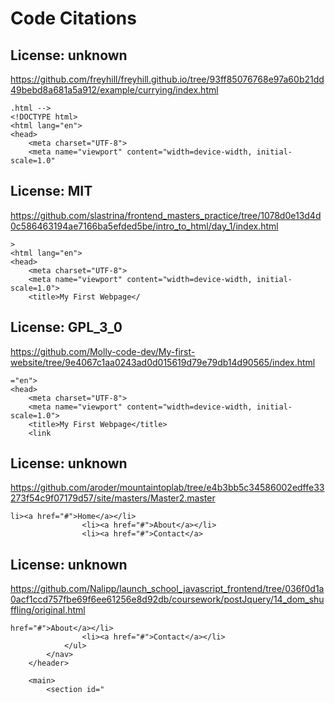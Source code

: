 # Code Citations

## License: unknown
https://github.com/freyhill/freyhill.github.io/tree/93ff85076768e97a60b21dd49bebd8a681a5a912/example/currying/index.html

```
.html -->
<!DOCTYPE html>
<html lang="en">
<head>
    <meta charset="UTF-8">
    <meta name="viewport" content="width=device-width, initial-scale=1.0"
```


## License: MIT
https://github.com/slastrina/frontend_masters_practice/tree/1078d0e13d4d0c586463194ae7166ba5efded5be/intro_to_html/day_1/index.html

```
>
<html lang="en">
<head>
    <meta charset="UTF-8">
    <meta name="viewport" content="width=device-width, initial-scale=1.0">
    <title>My First Webpage</
```


## License: GPL_3_0
https://github.com/Molly-code-dev/My-first-website/tree/9e4067c1aa0243ad0d015619d79e79db14d90565/index.html

```
="en">
<head>
    <meta charset="UTF-8">
    <meta name="viewport" content="width=device-width, initial-scale=1.0">
    <title>My First Webpage</title>
    <link
```


## License: unknown
https://github.com/aroder/mountaintoplab/tree/e4b3bb5c34586002edffe33273f54c9f07179d57/site/masters/Master2.master

```
li><a href="#">Home</a></li>
                <li><a href="#">About</a></li>
                <li><a href="#">Contact</a>
```


## License: unknown
https://github.com/Nalipp/launch_school_javascript_frontend/tree/036f0d1a0acf1ccd757fbe69f6ee61256e8d92db/coursework/postJquery/14_dom_shuffling/original.html

```
href="#">About</a></li>
                <li><a href="#">Contact</a></li>
            </ul>
        </nav>
    </header>

    <main>
        <section id="
```

